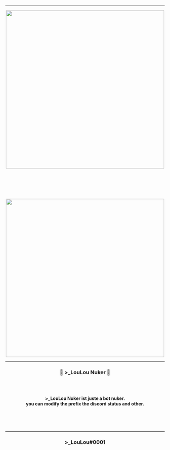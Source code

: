 -----

<p align="center">
<img src="https://cdn.discordapp.com/attachments/955060219967307907/992822183254564884/unknown.png", width="500", height="500">
</p>
<br><br>
<br><br>
<p align="center">
<img src="https://cdn.discordapp.com/attachments/955060219967307907/992822232889970718/Capture_decran_2022-07-02_195953.png", width="500", height="500">
</p>


-----

### <p align="center">💨 >_LouLou Nuker 💨</p>

<br><br>
<p align="center">
<strong>
>_LouLou Nuker ist juste a bot nuker.
<br>
you can modify the prefix the discord status and other.
<br><br><br>
</strong>
</p>
<br>

-----

### <p align="center">>_LouLou#0001</p>
